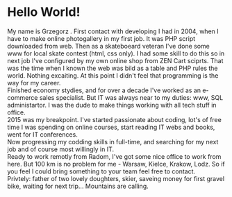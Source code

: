 # Hello World!  
My name is Grzegorz <Gregory>. First contact with developing I had in 2004, when I have to make online photogallery in my first job. It was PHP script downloaded from web. Then as a skateboeard veteran I've done some www for local skate contest (html, css only). I had some skill to do this so in next job I've configured by my own online shop from ZEN Cart sciprts. That was the time when I known the web was bild as a table and PHP rules the world. Nothing excaiting. At this point I didn't feel that programming is the way for my career.  
Finished economy stydies, and for over a decade I've worked as an e-commerce sales specialist. But IT was always near to my duties: www, SQL administartor. I was the dude to make things working with all tech stuff in office.  
2015 was my breakpoint. I've started passionate about coding, lot's of free time I was spending on online courses, start reading IT webs and books, went for IT conferences.  
Now progressing my codding skills in full-time, and searching for my next job and  of course most willingly in IT.  
Ready to work remotly from Radom, I've got some nice office to work from here. But 100 km is no problem for me - Warsaw, Kielce, Krakow, Lodz.
So if you feel I could bring something to your team feel free to contact.  
Privtely: father of two lovely doughters, skier, saveing money for first gravel bike, waiting for next trip... Mountains are calling.

